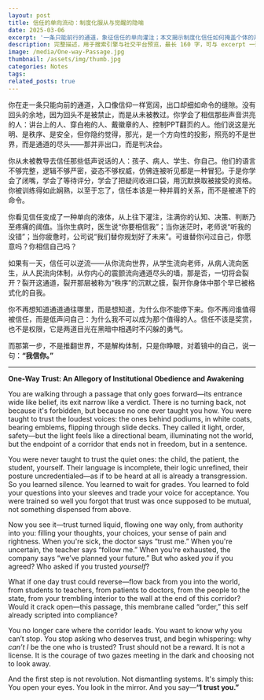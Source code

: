 ```yaml
---
layout: post
title: 信任的单向流动：制度化服从与觉醒的隐喻
date: 2025-03-06
excerpt: '一条只能前行的通道，象征信任的单向灌注；本文揭示制度化信任如何掩盖个体的声音，并提出“从自我开始”的逆流可能。A one-way passage symbolizes trust flowing top-down; this piece reveals how institutionalized trust silences individuals and proposes a reversal—starting with the self.'
description: 完整描述，用于搜索引擎与社交平台预览，最长 160 字，可与 excerpt 一致
image: /media/One-way-Passage.jpg
thumbnail: /assets/img/thumb.jpg
categories: Notes
tags: 
related_posts: true
---
```


你在走一条只能向前的通道，入口像信仰一样宽阔，出口却细如命令的缝隙。没有回头的余地，因为回头不是被禁止，而是从未被教过。你学会了相信那些声音洪亮的人：讲台上的人、穿白袍的人、戴徽章的人、控制PPT翻页的人。他们说这是光明、是秩序、是安全，但你隐约觉得，那光，是一个方向性的投影，照亮的不是世界，而是通道的尽头——那并非出口，而是判决台。

你从未被教导去信任那些低声说话的人：孩子、病人、学生、你自己。他们的语言不够完整，逻辑不够严密，姿态不够权威，仿佛连被听见都是一种冒犯。于是你学会了闭嘴，学会了等待评分，学会了把疑问收进口袋，用沉默换取被接受的资格。你被训练得如此娴熟，以至于忘了，信任本该是一种并肩的关系，而不是被递下的命令。

你看见信任变成了一种单向的液体，从上往下灌注，注满你的认知、决策、判断乃至疼痛的阈值。当你生病时，医生说“你要相信我”；当你迷茫时，老师说“听我的没错”；当你疲惫时，公司说“我们替你规划好了未来”。可谁替你问过自己，你愿意吗？你相信自己吗？

如果有一天，信任可以逆流——从你流向世界，从学生流向老师，从病人流向医生，从人民流向体制，从你内心的震颤流向通道尽头的墙，那是否，一切将会裂开？裂开这通道，裂开那层被称为“秩序”的沉默之膜，裂开你身体中那个早已被格式化的自我。

你不再想知道通道通往哪里，而是想知道，为什么你不能停下来。你不再问谁值得被信任，而是低声问自己：为什么我不可以成为那个值得的人。信任不该是奖赏，也不是权限，它是两道目光在黑暗中相遇时不闪躲的勇气。

而那第一步，不是推翻世界，不是解构体制，只是你睁眼，对着镜中的自己，说一句：**“我信你。”**

---

**One-Way Trust: An Allegory of Institutional Obedience and Awakening**

You are walking through a passage that only goes forward—its entrance wide like belief, its exit narrow like a verdict. There is no turning back, not because it's forbidden, but because no one ever taught you how. You were taught to trust the loudest voices: the ones behind podiums, in white coats, bearing emblems, flipping through slide decks. They called it light, order, safety—but the light feels like a directional beam, illuminating not the world, but the endpoint of a corridor that ends not in freedom, but in a sentence.

You were never taught to trust the quiet ones: the child, the patient, the student, yourself. Their language is incomplete, their logic unrefined, their posture uncredentialed—as if to be heard at all is already a transgression. So you learned silence. You learned to wait for grades. You learned to fold your questions into your sleeves and trade your voice for acceptance. You were trained so well you forgot that trust was once supposed to be mutual, not something dispensed from above.

Now you see it—trust turned liquid, flowing one way only, from authority into you: filling your thoughts, your choices, your sense of pain and rightness. When you're sick, the doctor says “trust me.” When you're uncertain, the teacher says “follow me.” When you're exhausted, the company says “we’ve planned your future.” But who asked *you* if you agreed? Who asked if you trusted *yourself*?

What if one day trust could reverse—flow back from you into the world, from students to teachers, from patients to doctors, from the people to the state, from your trembling interior to the wall at the end of this corridor? Would it crack open—this passage, this membrane called “order,” this self already scripted into compliance?

You no longer care where the corridor leads. You want to know why you can’t stop. You stop asking who deserves trust, and begin whispering: why *can’t I* be the one who is trusted? Trust should not be a reward. It is not a license. It is the courage of two gazes meeting in the dark and choosing not to look away.

And the first step is not revolution. Not dismantling systems. It's simply this: You open your eyes. You look in the mirror. And you say—**“I trust you.”**